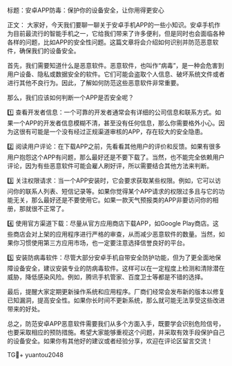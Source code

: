 标题：安卓APP防毒：保护你的设备安全，让你用得更安心

正文：
大家好，今天我们要聊一聊关于安卓手机APP的一些小知识。安卓手机作为目前最流行的智能手机之一，它给我们带来了许多便利，但是同时也会面临各种各样的问题，比如APP的安全性问题。这篇文章将会介绍如何识别并防范恶意软件，确保我们的设备安全。

首先，我们需要知道什么是恶意软件。恶意软件，也叫作“病毒”，是一种会危害到用户设备、隐私或数据安全的软件。它们可能会盗取个人信息、破坏系统文件或者进行其他不良行为。因此，了解如何防范这些恶意软件非常重要。

那么，我们应该如何判断一个APP是否安全呢？

1️⃣ 查看开发者信息：一个可靠的开发者通常会有详细的公司信息和联系方式。如果一个APP的开发者信息模糊不清，甚至没有任何信息，那么你需要格外小心。因为这很有可能是一个没有经过正规渠道审核的APP，存在较大的安全隐患。

2️⃣ 阅读用户评论：在下载APP之前，先看看其他用户的评价和反馈。如果有很多用户抱怨这个APP有问题，那么最好还是不要下载了。当然，也不能完全依赖用户评论，因为有些恶意软件可能会雇人刷好评，所以需要结合其他方法来判断。

3️⃣ 关注权限请求：当一个APP安装时，它会要求获取某些权限。例如，它可以访问你的联系人列表、短信记录等。如果你觉得某个APP请求的权限过多且与它的功能无关，那么最好还是不要使用它。如果一款天气预报类的APP非要访问你的相册，那就很不正常了。

4️⃣ 使用官方渠道下载：尽量从官方应用商店下载APP，如Google Play商店。这些商店会对上架的应用程序进行严格的审查，从而减少恶意软件的数量。当然，如果你习惯使用第三方应用市场，也一定要注意选择信誉良好的平台。

5️⃣ 安装防病毒软件：尽管大部分安卓手机自带安全防护功能，但为了更全面地保障设备安全，建议安装专业的防病毒软件。这样可以在一定程度上检测和清除潜在威胁，降低感染风险。例如，腾讯手机管家、百度卫士等都是不错的选择。

最后，提醒大家定期更新操作系统和应用程序。厂商们经常会发布新的版本以修复已知漏洞，提高安全性。如果你长时间不更新系统，那么就可能无法享受这些改进带来的好处。

总之，防范安卓APP恶意软件需要我们从多个方面入手，既要学会识别危险信号，也要采取相应的预防措施。希望大家能够重视这个问题，并采取有效手段保护自己的设备安全。如果你有其他好的建议或者经验分享，欢迎在评论区留言交流！

TG💪+ yuantou2048